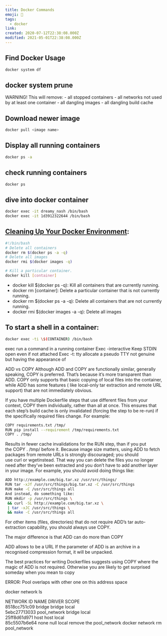```yaml
---
title: Docker Commands
emoji: 🐳
tags:
  - docker
link:
created: 2020-07-12T22:38:08.000Z
modified: 2021-05-01T22:38:08.000Z
---
```


## Find Docker Usage

```sh
docker system df
```

## docker system prune

WARNING! This will remove: - all stopped containers - all networks not used by at least one container - all dangling images - all dangling build cache

## Download newer image

```sh
docker pull <image name>
```

## Display all running containers

```sh
docker ps -a
```

## check running containers

```sh
docker ps
```

## dive into docker container

```sh
docker exec -it dreamy_nash /bin/bash
docker exec -it 1d3912322644 /bin/bash
```

## [Cleaning Up Your Docker Environment](https://www.digitalocean.com/community/tutorials/how-to-remove-docker-images-containers-and-volumes#removing-containers):

```sh
#!/bin/bash
# Delete all containers
docker rm $(docker ps -a -q)
# Delete all images
docker rmi $(docker images -q)

# Kill a particular container.
docker kill [container]
```

- docker kill \$(docker ps -q): Kill all containers that are currently running.
- docker rm [container]: Delete a particular container that is not currently running.
- docker rm \$(docker ps -a -q): Delete all containers that are not currently running.
- docker rmi \$(docker images -a -q): Delete all images

## To start a shell in a container:

```sh
docker exec -ti \$(CONTAINER) /bin/bash
```

exec run a command in a running container
Exec -interactive Keep STDIN open even if not attached
Exec -t: tty allocate a pseudo TTY not genuine but having the appearance of

ADD vs COPY
Although ADD and COPY are functionally similar, generally speaking, COPY is preferred. That’s because it’s more transparent than ADD. COPY only supports that basic copying of local files into the container, while ADD has some features ( like local-only tar extraction and remote URL support) that are not immediately obvious.

If you have multiple Dockerfile steps that use different files from your context, COPY them individually, rather than all at once. This ensures that each step’s build cache is only invalidated (forcing the step to be re-run) if the specifically required files change.
For example:

```sh
COPY requirements.txt /tmp/
RUN pip install --requirement /tmp/requirements.txt
COPY . /tmp/
```

Results in fewer cache invalidations for the RUN step, than if you put the COPY . /tmp/ before it.
Because image size matters, using ADD to fetch packages from remote URLs is strongly discouraged; you should use curl or wgetinstead. That way you can delete the files you no longer need after they’ve been extracted and you don’t have to add another layer in your image. For example, you should avoid doing things like:

```sh
ADD http://example.com/big.tar.xz /usr/src/things/
RUN tar -xJf /usr/src/things/big.tar.xz -C /usr/src/things
RUN make -C /usr/src/things all
And instead, do something like:
RUN mkdir -p /usr/src/things \
 && curl -SL http://example.com/big.tar.xz \
 | tar -xJC /usr/src/things \
 && make -C /usr/src/things all
```

For other items (files, directories) that do not require ADD’s tar auto-extraction capability, you should always use COPY.

The major difference is that ADD can do more than COPY

ADD allows <src> to be a URL
If the <src> parameter of ADD is an archive in a recognised compression format, it will be unpacked.

The best practices for writing Dockerfiles suggests using COPY where the magic of ADD is not required. Otherwise you are likely to get surprised someday when you mean to copy

ERROR: Pool overlaps with other one on this address space

docker network ls

NETWORK ID NAME DRIVER SCOPE  
8518cc751c09 bridge bridge local  
5ebc27713033 pool_network bridge local  
25ff8d61d971 host host local  
85c5507b6e64 none null local
remove the pool_network
docker network rm pool_network
